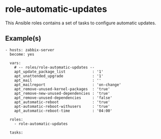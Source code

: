 # role-automatic-updates
This Ansible roles contains a set of tasks to configure automatic updates.


Example(s)
----------------


```
- hosts: zabbix-server
  become: yes

  vars:
    # -- roles/role-automatic-updates --
    apt_update_package_list            : '1'
    apt_unattended_upgrade             : '1'
    apt_mail                           : ''
    apt_mailreport                     : 'on-change'
    apt_remove-unused-kernel-packages  : 'true'
    apt_remove-new-unused-dependencies : 'true'
    apt_remove-unused-dependencies     : 'false'
    apt_automatic-reboot               : 'true'
    apt-automatic-reboot-withusers     : 'true'
    apt_automatic-reboot-time          : '04:00'    

  roles:
    - role-automatic-updates

  tasks:
```
